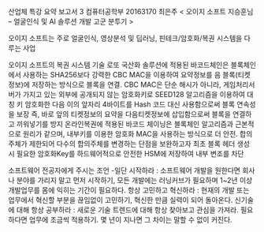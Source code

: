 산업체 특강 요약 보고서 3
컴퓨터공학부 20163170 최은주 
< 오이지 소프트 지승훈님 – 얼굴인식 및 AI 솔루션 개발 고군 분투기 >

오이지 소프트는 주로 얼굴인식, 영상분석 및 딥러닝, 핀테크/암호화/복권 시스템을 다루는 사업

오이지 소프트의 복권 시스템 기술
로또 국산화 솔루션에 적용된 바코드체인은 블록체인에서 사용하는 SHA256보다 강력한 CBC MAC을 이용하여 요약정보를 음 블록(티켓정보)에 저장하는 방식으로 블록을 연결.
CBC MAC은 단순 해시가 아니라, 게임처리서버가 가지고 있는 외부에 공개되지 않는 암호화키로 SEED128 알고리즘을 이용하여 대칭 키 암호화한 다음 이의 앞자리 4바이트를 Hash 코드 대신 사용함으로써 블록 연속성을 보장
즉, 바로 앞의 티켓정보의 요약을 다음티켓정보에 삽입함으로써 블록을 연결하고 끼워넣기를 방지 
온라인복권에 적용된 바코드 체이닝은 블록체인 알고리즘과 근본적으로 원리가 같으며, 내부키를 이용한 암호화 MAC을 사용하는 방식으로 더 안전. 
합의주체가 제한되어 다수의 합의주체를 변경하는 단점을 보완하고자 최초 블록 헤더 생성 시 필요한 암호화Key를 하드웨어적으로 안전한 HSM에 저장하여 내부 변조를 차단

소프트웨어 전공자에게 주시는 조언 
-일단 시작하라 
: 소프트웨어 개발을 원한다면 회사나 분야를 가리지 말고 먼저 시작하기, 모든 개발에는 러닝커브가 필요하며 1~2년 이상 개발업무를 몸에 익히는 기간이 필요하다.
항상 고민하고 혁신하라 
: 현재의 개발 또는 업무에서 혁신할 부분을 끊임없이 고민하기, 혁신한 만큼 실력이 되어 돌아온다.
신기술에 대해 항상 공부하라 
: 새로운 기술 트렌드에 대해 항상 찾아보고 관심을 가져라. 필요하다면 업무에 조금씩 적용하기. 몇 년이 지나면 그 차이는 말할 수 없이 커진다.
